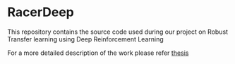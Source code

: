 # RacerDeep
This repository contains the source code used during our project on Robust Transfer learning using Deep Reinforcement Learning

For a more detailed description of the work please refer [thesis](https://drive.google.com/file/d/14UZYRRhN2k6084zW8GnmSz9O92qNGhSc/view)
